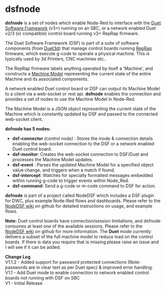 # dsfnode
**dsfnode** is a set of nodes which enable Node-Red to interface with the [Duet Software Framework](https://github.com/Duet3D/DuetSoftwareFramework) (v3+) running on an SBC, or a network enabled Duet v2/3 (or compatible) control board running v3+ RepRap firmware.

The Duet Software Framework (DSF) is part of a suite of software components (from [Duet3d](https://www.duet3d.com/)) that manage control boards running [RepRap](https://reprap.org/wiki/RepRap) firmware, which execute g-code to operate a physical machine. This is typically used by 3d Printers, CNC machines etc..

The RepRap firmware labels anything operated by itself a 'Machine', and constructs a [Machine Model](https://duet3d.dozuki.com/Wiki/Object_Model_of_RepRapFirmware) representing the current state of the entire Machine and its associated components.

A network enabled Duet control board or DSF can output its Machine Model to a client via a web-socket or rest api. **dsfnode** enables the connection and provides a set of nodes to use the Machine Model in Node-Red.

The Machine Model is a JSON object representing the current state of the Machine which is constantly updated by DSF and passed to the connected web-socket client.

**dsfnode has 5 nodes:**

 - **dsf-connector** *(control node)* : Stores the mode & connection details enabling the web-socket connection to the DSF or a network enabled Duet control board.  
 - **dsf-monitor**: Creates the web-socket connection to DSF/Duet and processes the Machine Model updates.
 - **dsf-event** : Parses the updated Machine Model for a specified object value change, and triggers when a match if found.
 - **dsf-intercept**: Watches for specially formatted messages embedded within running g-code to trigger events within Node_Red.
 - **dsf-command**: Send a g-code or m-code command to DSF for action.

**dsfnode** is part of a project called NodeDSF which includes a DSF plugin for DWC, plus example Node-Red flows and dashboards. Please refer to the [NodeDSF wiki](https://github.com/MintyTrebor/NodeDSF) on github for detailed instructions on usage, and example flows.  
  
**Note:** Duet control boards have connection/session limitations, and dsfnode consumes at least one of the available sessions, Please refer to the [NodeDSF wiki](https://github.com/MintyTrebor/NodeDSF) on github for more information. The **Duet** mode currently delivers a subset of the full machine model to reduce load on the control boards. If there is data you require that is missing please raise an issue and I will see if it can be added.

**Change Log**  
V1.1.2 - Added support for password protected connections (Note: passwords are in clear text as per Duet spec) & improved error handling.  
V1.1 - Add Duet mode to enable connection to network enabled control boards not running with DSF on SBC  
V1 - Initial Release
